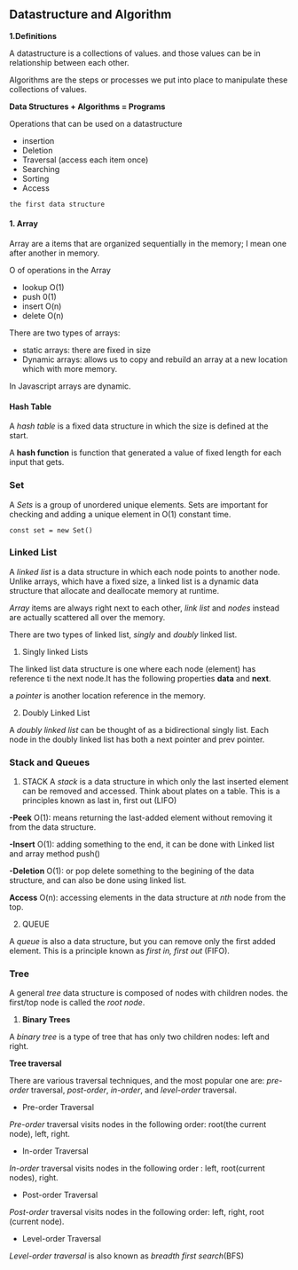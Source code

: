 ## Datastructure and Algorithm
**1.Definitions**

A datastructure is a collections of values. and those values can be in relationship between each other.

Algorithms are the steps or processes we put into place to manipulate these collections of values.

**Data Structures + Algorithms = Programs**

Operations that can be used on a datastructure

- insertion
- Deletion
- Traversal (access each item once)
- Searching
- Sorting
- Access

`the first data structure`

#### 1. Array
Array are a items that are organized sequentially in the memory; I mean one after another in memory.

O of operations in the Array

- lookup O(1)
- push 0(1)
- insert O(n)
- delete O(n)

There are two types of arrays:

- static arrays: there are fixed in size
- Dynamic arrays: allows us to copy and rebuild an array at a new location which with more memory.

In Javascript arrays are dynamic. 


#### Hash Table

A *hash table* is a fixed data structure in which the size is defined at the start.

A  **hash function** is function that generated a value of fixed length for each input that gets.

### Set

A *Sets* is a group of unordered unique elements. 
Sets are important for checking and adding a unique element in O(1) constant time.

`const set = new Set()`


### Linked List
A *linked list* is a data structure in which each node points to another node. Unlike arrays, which have a fixed size, a linked list is a dynamic data structure that allocate and deallocate memory at runtime.

*Array* items are always right next to each other, *link list* and *nodes* instead are actually scattered all over the memory.

There are two types of linked list, *singly* and *doubly* linked list.

1. Singly linked Lists

The linked list data structure is one where each node (element) has reference ti the next node.It has the following properties **data** and **next**.

a *pointer* is another location reference in the memory.

2. Doubly Linked List

A *doubly linked list* can be thought of as a bidirectional singly list. Each node in the doubly linked list has both a next pointer and prev pointer.

### Stack and Queues
1. STACK
A *stack* is a data structure in which only the last inserted element can be removed and accessed. Think about plates on a table. This is a principles known as last in, first out (LIFO)

**-Peek** O(1): means returning the last-added element without removing it from the data structure.

**-Insert** O(1): adding something to the end, it can be done with Linked list and array method push()

**-Deletion** O(1): or pop delete something to the begining of the data structure, and can also be done using linked list.

**Access** O(n): accessing elements in the data structure at *nth* node from the top.

2. QUEUE 

A *queue* is also a data structure, but you can remove only the first added element. This is a principle known as *first in, first out* (FIFO).


### Tree
A general *tree* data structure is composed of nodes with children nodes. the first/top node is called the *root node*.

1. **Binary Trees**

A *binary tree* is a type of tree that has only two children nodes: left and right. 

**Tree traversal**

There are various traversal techniques, and the most popular one are: *pre-order* traversal, *post-order*, *in-order*, and *level-order* traversal.

* Pre-order Traversal

*Pre-order* traversal visits nodes in the following order: root(the current node), left, right.

* In-order Traversal 

*In-order* traversal visits nodes in the following order : left, root(current nodes), right.

* Post-order Traversal

*Post-order* traversal visits nodes in the following order: left, right, root (current node).

* Level-order Traversal

*Level-order traversal* is also known as *breadth first search*(BFS)